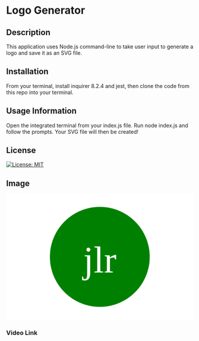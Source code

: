 # Logo Generator

## Description

This application uses Node.js command-line to take user input to generate a logo and save it as an SVG file. 

## Installation

From your terminal, install inquirer 8.2.4 and jest, then clone the code from this repo into your terminal. 

## Usage Information

Open the integrated terminal from your index.js file. Run node index.js and follow the prompts. Your SVG file will then be created!

## License

[![License: MIT](https://img.shields.io/badge/License-MIT-yellow.svg)](https://opensource.org/licenses/MIT)


## Image

![SVG Image](./Assets/images/logo.svg)

### Video Link